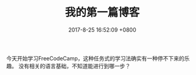 ﻿---
layout: post
title:  "我的第一篇博客"
date:   2017-8-25 16:52:09 +0800
categories: jekyll update
---
今天开始学习FreeCodeCamp，这种任务式的学习法确实有一种停不下来的乐趣。
没有相关的语言基础，不知道能进行到哪一步？

